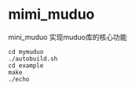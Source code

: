 # mimi_muduo
mini_muduo
实现muduo库的核心功能 

```shell
cd mymuduo 
./autobuild.sh
cd example 
make 
./echo
```
